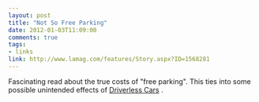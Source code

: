 ```yaml
---
layout: post
title: "Not So Free Parking"
date: 2012-01-03T11:09:00
comments: true
tags:
- links
link: http://www.lamag.com/features/Story.aspx?ID=1568281
---
```

Fascinating read about the true costs of "free parking". This ties into some possible unintended effects of [Driverless Cars](https://plus.google.com/103583939320326217147/posts/TpN1g1oSVbN "The Uninteded Effects of Driverless Cars") .
